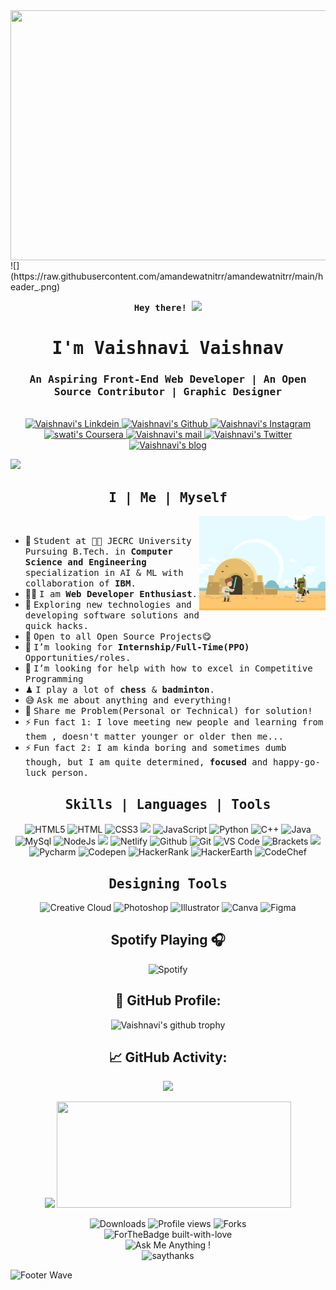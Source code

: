 

   <img align="center" width="900" height = "400" src="GitHub%20Hello%20Gif.gif">
   ![](https://raw.githubusercontent.com/amandewatnitrr/amandewatnitrr/main/header_.png)
<p align="center"><samp><b><strong> Hey there!</strong> 
   <img src="https://raw.githubusercontent.com/himanshusharma89/himanshusharma89/master/Hi.gif" width="25px">
</b></samp></p>
<p align="center"><h1 align="center"><samp> I'm Vaishnavi Vaishnav</samp></h1></p>


<p align="center">
  
  
  
  
  <h3 align="center"><samp> An Aspiring Front-End Web Developer | An Open Source Contributor | Graphic Designer</samp></h4></p>
   

<br>
<div align="center">
<a href="https://www.linkedin.com/in/vaishnavi-vaishnav/">
  <img alt="Vaishnavi's Linkdein"  width="100px" src="https://img.shields.io/badge/Linkedin-0A66C2?style=for-the-badge&logo=Linkedin&logoColor=white" />
</a>

<a href="https://github.com/vaishnavi-vaishnav">
  <img alt="Vaishnavi's Github" width="80px" src="https://img.shields.io/badge/Github-181717?style=for-the-badge&logo=Github&logoColor=white" />
</a>

<a href="https://www.instagram.com/nerd.coder/">
  <img alt="Vaishnavi's Instagram" width="100px" src="https://img.shields.io/badge/Instagram-E4405F?style=for-the-badge&logo=instagram&logoColor=white" />
</a>
 
 <a href="https://wa.me/919460062371">
  <img alt="swati's Coursera" width="95px" src="https://img.shields.io/badge/Whatsapp-rgb(77,194,71)?style=for-the-badge&logo=Whatsapp&logoColor=white" />
</a>

<a href="mailto:vaishnavivaishnav0000@gmail.com">
  <img alt="Vaishnavi's mail" width="73px" src="https://img.shields.io/badge/Gmail-c14438?style=for-the-badge&logo=Gmail&logoColor=white" />
</a>

<a href="https://twitter.com/Webo_Tech">
  <img  alt="Vaishnavi's Twitter" width="85px" src="https://img.shields.io/badge/Twitter-1da1f2?style=for-the-badge&logo=Twitter&logoColor=white" />
  </a>

<a href="https://vaishnavivaishnav00.medium.com/terminal-guide-to-web-development-in-2021-a3f7da700c73">
  <img alt="Vaishnavi's blog" width="80px" src="https://img.shields.io/badge/Medium-c14438?style=for-the-badge&logo=Medium&logoColor=white" />
</a>

</div>




![](https://raw.githubusercontent.com/amandewatnitrr/amandewatnitrr/main/header_.png)


 <div align="center"> <h2><b><samp>I | Me | Myself</samp></b></h2></div>

<div>
<img align="right" src="https://raw.githubusercontent.com/amandewatnitrr/amandewatnitrr/main/terminal.gif" width="40%"/>
  <br>

- 👷 <samp>Student at 👨‍💻 JECRC University Pursuing B.Tech. in **Computer Science and Engineering** specialization in AI & ML with collaboration of **IBM**.
- 👨‍💻 <samp>I am **Web Developer Enthusiast**.</samp>
- 🤔 <samp>Exploring new technologies and developing software solutions and quick hacks. 
- 🌱 <samp>Open to all Open Source Projects😋  
- 💼 <samp>I’m looking for **Internship/Full-Time(PPO)** Opportunities/roles.
- 🤔 <samp>I’m looking for help with how to excel in Competitive Programming
- ♟ <samp>I play a lot of **chess** & **badminton**.
- 😅 <samp>Ask me about anything and everything!</samp>
- 💬 <samp>Share me Problem(Personal or Technical) for solution!</samp>
- ⚡ <samp>Fun fact 1: I love meeting new people and learning from them , doesn't matter younger or older then me...</samp>
- ⚡ <samp>Fun fact 2: I am kinda boring and sometimes dumb though, but I am quite determined, **focused** and happy-go-luck person.
</div>


<div align="center"><h2><b><samp>Skills | Languages | Tools</samp></b></h2></div>
<div align="center">

![HTML5](https://img.shields.io/badge/HTML5-E34F26?style=for-the-badge&logo=html5&logoColor=white) ![HTML](https://img.shields.io/badge/HTML-239120?style=for-the-badge&logo=html5&logoColor=white) ![CSS3](https://img.shields.io/badge/CSS3-1572B6?style=for-the-badge&logo=css3&logoColor=white ) ![](https://img.shields.io/badge/CSS-239120?&style=for-the-badge&logo=css3&logoColor=white) ![JavaScript](https://img.shields.io/badge/JavaScript-F7DF1E?style=for-the-badge&logo=javascript&logoColor=black ) ![Python](https://img.shields.io/badge/Python-14354C?style=for-the-badge&logo=python&logoColor=white ) ![C++](https://img.shields.io/badge/C%2B%2B-00599C?style=for-the-badge&logo=c%2B%2B&logoColor=white ) ![Java](https://img.shields.io/badge/Java-ED8B00?style=for-the-badge&logo=java&logoColor=white ) ![MySql](https://img.shields.io/badge/MySQL-00000F?style=for-the-badge&logo=mysql&logoColor=white ) ![NodeJs](https://img.shields.io/badge/Node.js-339933?style=for-the-badge&logo=nodedotjs&logoColor=white) ![](https://img.shields.io/badge/Bootstrap-563D7C?style=for-the-badge&logo=bootstrap&logoColor=white) ![Netlify](https://img.shields.io/badge/Netlify-00C7B7?style=for-the-badge&logo=netlify&logoColor=white ) ![Github](https://img.shields.io/badge/Github-black?style=for-the-badge&logo=github&logoColor=white ) ![Git](https://img.shields.io/badge/Git-e84e31?style=for-the-badge&logo=git&logoColor=white ) ![VS Code](https://img.shields.io/badge/Visual_Studio_Code-3ea6eb?style=for-the-badge&logo=Visual-Studio-Code&logoColor=white ) ![Brackets](https://img.shields.io/badge/Brackets-2b2e40?style=for-the-badge&logo=brackets&logoColor=white ) ![](https://img.shields.io/badge/Brave-FF1B2D?style=for-the-badge&logo=Brave&logoColor=white) ![Pycharm](https://img.shields.io/badge/PyCharm-000000.svg?&style=for-the-badge&logo=PyCharm&logoColor=white) ![Codepen](https://img.shields.io/badge/Codepen-000000?style=for-the-badge&logo=codepen&logoColor=white) ![HackerRank](https://img.shields.io/badge/-Hackerrank-2EC866?style=for-the-badge&logo=HackerRank&logoColor=white) ![HackerEarth](https://img.shields.io/badge/HackerEarth-%232C3454.svg?&style=for-the-badge&logo=HackerEarth&logoColor=Blue) ![CodeChef](https://img.shields.io/badge/-CodeChef-5B4638?style=for-the-badge&logo=CodeChef&logoColor=white)

</div>
<div align="center"><h2><b><samp>Designing Tools</samp></b></h2></div>


<div align="center">

  ![Creative Cloud](https://img.shields.io/badge/Adobe%20Creative%20Cloud-DA1F26?style=for-the-badge&logo=Adobe%20Creative%20Cloud&logoColor=white ) ![Photoshop](https://img.shields.io/badge/Adobe%20Photoshop-31A8FF?style=for-the-badge&logo=Adobe%20Photoshop&logoColor=black) ![Illustrator](https://img.shields.io/badge/Adobe%20Illustrator-FF9A00?style=for-the-badge&logo=adobe%20illustrator&logoColor=white) ![Canva](https://img.shields.io/badge/Canva-%2300C4CC.svg?&style=for-the-badge&logo=Canva&logoColor=white) ![Figma](https://img.shields.io/badge/Figma-F24E1E?style=for-the-badge&logo=figma&logoColor=white)

</div>


<div align="center">
  <h2> Spotify Playing 🎧</h2>

![Spotify](https://novatorem.vercel.app/api/spotify)
</div>



<div align="center">
<h2>👷 GitHub Profile:</h2>

![Vaishnavi's github trophy](https://github-profile-trophy.vercel.app/?username=vaishnavi-vaishnav&row=1)
</div>



<div align="center">
 <h2>📈 GitHub Activity:</h2>
   
  <p align="center"> <img height="180px"  src="https://github-readme-stats.vercel.app/api?username=vaishnavi-vaishnav&show_icons=true&theme=react">
  <p align="center">
  <img height="170px" src="https://github-readme-streak-stats.herokuapp.com/?user=vaishnavi-vaishnav&theme=react" />
  <img height="170px" width='375px' src="https://github-readme-stats.vercel.app/api/top-langs/?username=vaishnavi-vaishnav&layout=compact&theme=react" />

</p>
</div>

<div align="center">



![Downloads](https://img.shields.io/github/downloads/vaishnavi-vaishnav/vaishnavi-vaishnav/total.svg) ![Profile views](https://gpvc.arturio.dev/vaishnavi-vaishnav) ![Forks](https://img.shields.io/github/forks/vaishnavi-vaishnav/vaishnavi-vaishnav.svg)<br>
![ForTheBadge built-with-love](http://ForTheBadge.com/images/badges/built-with-love.svg)<br>
![Ask Me Anything !](https://img.shields.io/badge/Ask%20me-anything-1abc9c.svg) <br>
![saythanks](https://img.shields.io/badge/Thanks-ff69b4.svg)
</div>

![Footer Wave](https://raw.githubusercontent.com/Trilokia/Trilokia/379277808c61ef204768a61bbc5d25bc7798ccf1/bottom_header.svg )
